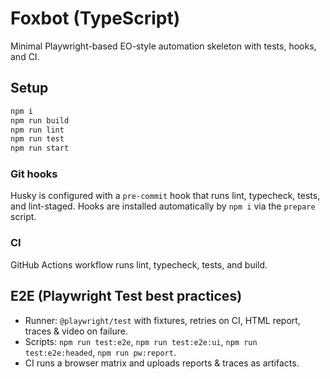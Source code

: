 # Foxbot (TypeScript)
Minimal Playwright-based EO-style automation skeleton with tests, hooks, and CI.

## Setup
```bash
npm i
npm run build
npm run lint
npm run test
npm run start
```

### Git hooks
Husky is configured with a `pre-commit` hook that runs lint, typecheck, tests, and lint-staged.
Hooks are installed automatically by `npm i` via the `prepare` script.

### CI
GitHub Actions workflow runs lint, typecheck, tests, and build.

## E2E (Playwright Test best practices)
- Runner: `@playwright/test` with fixtures, retries on CI, HTML report, traces & video on failure.
- Scripts: `npm run test:e2e`, `npm run test:e2e:ui`, `npm run test:e2e:headed`, `npm run pw:report`.
- CI runs a browser matrix and uploads reports & traces as artifacts.
